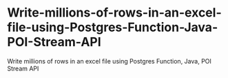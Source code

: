 # Write-millions-of-rows-in-an-excel-file-using-Postgres-Function-Java-POI-Stream-API
Write millions of rows in an excel file using Postgres Function, Java, POI Stream API
